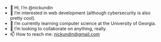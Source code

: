 - 👋 Hi, I’m @nickundin
- 👀 I’m interested in web development (although cybersecurity is also pretty cool).
- 🌱 I’m currently learning computer science at the University of Georgia.
- 💞️ I’m looking to collaborate on anything, really.
- 📫 How to reach me: nickundin@gmail.com

<!---
nickundin/nickundin is a ✨ special ✨ repository because its `README.md` (this file) appears on your GitHub profile.
You can click the Preview link to take a look at your changes.
--->
